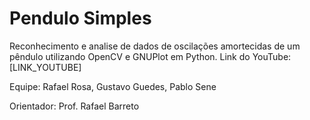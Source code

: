 # Pendulo Simples
Reconhecimento e analise de dados de oscilações amortecidas de um pêndulo utilizando OpenCV e GNUPlot em Python.
Link do YouTube: [LINK_YOUTUBE]

Equipe:   Rafael Rosa, Gustavo Guedes, Pablo Sene
                  
Orientador: Prof. Rafael Barreto

